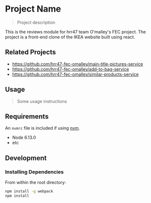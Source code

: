 # Project Name

> Project description

This is the reviews module for hrr47 team O'malley's FEC project. The project is a front-end clone of the IKEA website built using react.

## Related Projects

  - https://github.com/hrr47-fec-omalley/main-title-pictures-service
  - https://github.com/hrr47-fec-omalley/add-to-bag-service
  - https://github.com/hrr47-fec-omalley/similar-products-service


## Usage

> Some usage instructions

## Requirements

An `nvmrc` file is included if using [nvm](https://github.com/creationix/nvm).

- Node 6.13.0
- etc

## Development

### Installing Dependencies

From within the root directory:

```sh
npm install -g webpack
npm install
```

